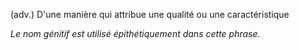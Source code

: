 (adv.) D'une manière qui attribue une qualité ou une caractéristique

*Le nom génitif est utilisé épithétiquement dans cette phrase.*